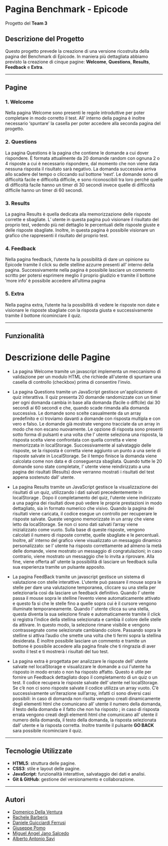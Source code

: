 # **Pagina Benchmark - Epicode**
Progetto del **Team 3**

## **Descrizione del Progetto**
Questo progetto prevede la creazione di una versione ricostruita della pagina del Benchmark di Epicode. In maniera più dettagliata abbiamo previsto la creazione di cinque pagine: **Welcome**, **Questions**, **Results**, **Feedback** e **Extra**.

---

## **Pagine**
### 1. **Welcome**
Nella pagina Welcome sono presenti le regole introduttive per poter completare in modo corretto il test. All’ interno della pagina è inoltre necessario ‘spuntare’ la casella per poter accedere alla seconda pagina del progetto.

### 2. **Questions**
La pagina Questions è la pagina che contiene le domande a cui dover rispondere. È formata attualmente da 20 domande random con ognuna 2 o 4 risposte a cui è necessario rispondere, dal momento che non viene data nessuna risposta il risultato sarà negativo. La domanda successiva arriva allo scadere del tempo o cliccando sul bottone ‘next’. Le domande sono di difficoltà facile e difficoltà difficile, e sono riconoscibili tra loro perché quelle di difficoltà facile hanno un timer di 30 secondi invece quelle di difficoltà difficile hanno un timer di 60 secondi.

### 3. **Results**
La pagina Results è quella dedicata alla memorizzazione delle risposte corrette e sbagliate. L’ utente in questa pagina può visionare il risultato del proprio test, vedendo più nel dettaglio le percentuali delle risposte giuste e delle risposte sbagliate. Inoltre, in questa pagina è possibile visionare un grafico che rappresenti il risultato del proprio test.

### 4. **Feedback**
Nella pagina feedback, l’utente ha la possibilità di dare un opinione su Epicode tramite il click su delle stelline azzurre presenti all’ interno della pagina. Successivamente nella pagina è possibile lasciare un commento scritto per potersi esprimere meglio il proprio giudizio e tramite il bottone ‘more info’ è possibile accedere all’ultima pagina

### 5. **Extra**
Nella pagina extra, l’utente ha la possibilità di vedere le risposte non date e visionare le risposte sbagliate con la risposta giusta e successivamente tramite il bottone ricominciare il quiz. 

---

## **Funzionalità**
# Descrizione delle Pagine

- La pagina Welcome tramite un javascript implementa un meccanismo di validazione per un modulo HTML che richiede all'utente di spuntare una casella di controllo (checkbox) prima di consentire l'invio.

- La pagina Questions tramite un JavaScript gestisce un'applicazione di quiz interattiva. Il quiz presenta 20 domande randomizzate con un timer per ogni domanda cambia in base alla domanda (facile o diffcile) dai 30 secondi ai 60 secondi e che, quando scade rimanda alla domanda successiva. Le domande sono scelte casualmente da un array predefinito e ci troviamo davanti a domande con risposta multipla e con vero e falso. Le domande già mostrate vengono tracciate da un array in modo che non escano nuovamente. Le opzione di risposta sono presenti sotto forma di pulsanti e una volta che l’ utente seleziona una risposta, la risposta scelta viene confrontata con quella corretta e viene memorizzata in localStorage. Successivamente al salvataggio delle risposte, se la risposta è corretta viene aggiunto un punto a una serie di risposte salvate in LocalStorage. Se il tempo finisce la domanda viene calcolata come non data e di conseguenza sbagliata. Quando tutte le 20 domande sono state completate, l’ utente  viene reindirizzato a una pagina dei risultati (Results) dove verranno mostrati i risultati del test appena sostenuto dall’ utente.

- La pagina Results tramite un JavaScript gestisce la visualizzazione dei risultati di un quiz, utilizzando i dati salvati precedentemente in localStorage . Dopo il completamento del quiz, l'utente viene indirizzato a una pagina dei risultati dove può vedere le proprie prestazioni in modo dettagliato, sia in formato numerico che visivo. Quando la pagina dei risultati viene caricata, il codice esegue un controllo per recuperare le risposte salvate. Queste vengono memorizzate in un array che viene letto da localStorage. Se non ci sono dati salvati l’array viene inizializzato come vuoto. Sulla base di queste risposte, vengono calcolati il numero di risposte corrette, quelle sbagliate e le percentuali. Inoltre, all’ interno del grafico viene visualizzato un messaggio dinamico personalizzato: se l’ utente ha risposto correttamente ad almeno la metà delle domande, viene mostrato un messaggio di congratulazioni; in caso contrario, viene mostrato un messaggio che lo invita a riprovare. Alla fine, viene offerta all’ utente la possibilità di lasciare un feedback sulla sua esperienza tramite un pulsante apposito.

- La pagina FeedBack tramite un javascript gestisce un sistema di valutazione con stelle interattive. L'utente può passare il mouse sopra le stelle per dare  una valutazione temporanea, cliccare su una stella per selezionarla così da lasciare un feedback definitivo. Quando l’ utente passa il mouse sopra le stelline l’evento viene automaticamente attivato e questo fa si che le stelle fino a quelle sopra cui è il cursore vengono illuminate temporaneamente.  Quando l’ utente clicca su una stella, questa diventa la sua selezione finale e automaticamente tramite il click si registra l’indice della stellina selezionata e cambia il colore delle stelle da attivare. In questo modo, la selezione rimane visibile e vengono contrassegnate come selezionate cambiando colore. Passando sopra le stelline si attiva l’audio che smette una volta che ti fermi sopra la stellina desiderata. È inoltre possibile lasciare un commento e tramite un bottone è possibile accedere alla pagina finale che ti ringrazia di aver svolto il test e ti mostrerà i risultati del tuo test.

- La pagina extra è progettata per analizzare le risposte dell’ utente salvate nel localStorage e visualizzare le domande a cui l'utente ha risposto in modo errato o non ha risposto affatto. Questo è utile per fornire un Feedback dettagliato dopo il completamento di un quiz o un test.  Il codice recupera le risposte salvate dell’ utente nel localStorage. Se c’è non ci sono risposte salvate il codice utilizza un array vuoto. C’è successivamente un’iterazione sull’array, infatti ci sono diversi casi possibili: in caso di domanda non risolta vengono creati dinamicamente degli elementi html che comunicano all’ utente il numero della domanda, il testo della domanda e il fatto che non ha risposto ; in caso di risposta errata vengono creati degli elementi html che comunicano all’ utente il numero della domanda, il testo della domanda, la risposta selezionata dall’ utente e la risposta corretta. Inoltre tramite il pulsante **GO BACK** sara possibile ricominciare il quiz.

---

## **Tecnologie Utilizzate**
- **HTML5**: struttura delle pagine.
- **CSS3**: stile e layout delle pagine.
- **JavaScript**: funzionalità interattive, salvataggio dei dati e analisi.
- **Git & GitHub**: gestione del versionamento e collaborazione.

---

## **Autori**
- [Domenico Della Ventura](https://github.com/Domy15)
- [Rachele Barberis](https://github.com/rachelebarberis)
- [Daniele Guicciardi Ferrusi](https://github.com/DanieleGuicciardi)
- [Giuseppe Pomo](https://github.com/ThePomo)
- [Miguel Angel Jano Salcedo](https://github.com/migueljano)
- [Alberto Antonio Savi](https://github.com/AlbertoSavi) 

